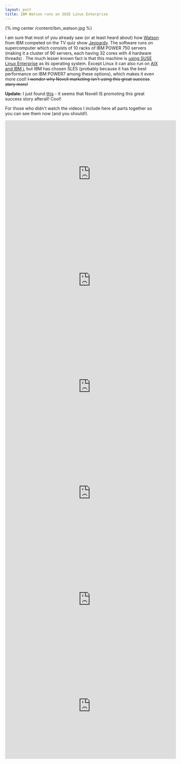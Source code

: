 ```yaml
---
layout: post
title: IBM Watson runs on SUSE Linux Enterprise
---
```


{% img center /content/ibm_watson.jpg %}

I am sure that most of you already saw (or at least heard about) how [Watson](http://en.wikipedia.org/wiki/Watson_(artificial_intelligence_software)) from IBM competed on the TV quiz show [Jeopardy](http://en.wikipedia.org/wiki/Jeopardy!). The software runs on supercomputer which consists of 10 racks of IBM POWER 750 servers (making it a cluster of 90 servers, each having 32 cores with 4 hardware threads) . The much lesser known fact is that this machine is [using SUSE Linux Enterprise](http://lwn.net/Articles/427665/) as its operating system. Except Linux it can also run on [AIX and IBM i](http://www.zdnet.com/blog/open-source/what-makes-ibms-watson-run/8208), but IBM has chosen SLES (probably because it has the best performance on IBM POWER7 among these options), which makes it even more cool! <del>I wonder why Novell marketing isn't using this great success story more!</del>

**Update:** I just found [this](http://www.novell.com/promo/suse/ibm-watson.html) - it seems that Novell IS promoting this great success story afterall! Cool!

For those who didn't watch the videos I include here all parts together so you can see them now (and you should!).

<iframe title="YouTube video player" width="560" height="349" src="http://www.youtube.com/embed/ZLdkJpAtt1I?rel=0" frameborder="0" allowfullscreen></iframe>

<iframe title="YouTube video player" width="560" height="349" src="http://www.youtube.com/embed/FXH7jn2AHAw?rel=0" frameborder="0" allowfullscreen></iframe>

<iframe title="YouTube video player" width="560" height="349" src="http://www.youtube.com/embed/PHhDLUVAtqU?rel=0" frameborder="0" allowfullscreen></iframe>

<iframe title="YouTube video player" width="560" height="349" src="http://www.youtube.com/embed/HR2_M8kL_3o?rel=0" frameborder="0" allowfullscreen></iframe>

<iframe title="YouTube video player" width="560" height="349" src="http://www.youtube.com/embed/l2_fM6e9AiA?rel=0" frameborder="0" allowfullscreen></iframe>

<iframe title="YouTube video player" width="560" height="349" src="http://www.youtube.com/embed/DHGu0-p-3QQ?rel=0" frameborder="0" allowfullscreen></iframe>
